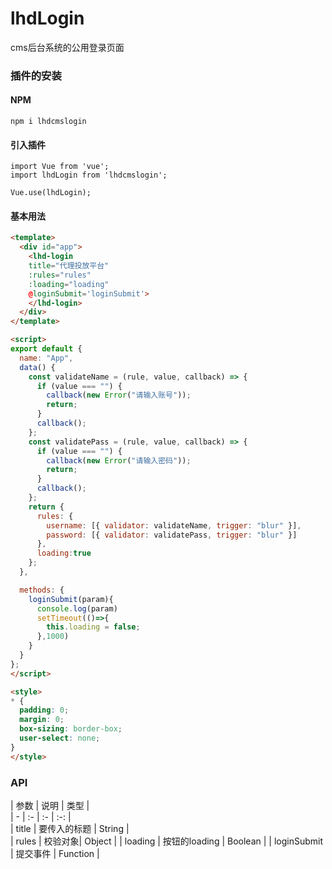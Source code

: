 # lhdLogin
cms后台系统的公用登录页面

### 插件的安装
#### NPM 
```
npm i lhdcmslogin
```
#### 引入插件
```
import Vue from 'vue';
import lhdLogin from 'lhdcmslogin';

Vue.use(lhdLogin);
```

#### 基本用法  
```html
<template>
  <div id="app">
    <lhd-login 
    title="代理投放平台" 
    :rules="rules" 
    :loading="loading" 
    @loginSubmit='loginSubmit'>
    </lhd-login>
  </div>
</template>

<script>
export default {
  name: "App",
  data() {
    const validateName = (rule, value, callback) => {
      if (value === "") {
        callback(new Error("请输入账号"));
        return;
      }
      callback();
    };
    const validatePass = (rule, value, callback) => {
      if (value === "") {
        callback(new Error("请输入密码"));
        return;
      }
      callback();
    };
    return {
      rules: {
        username: [{ validator: validateName, trigger: "blur" }],
        password: [{ validator: validatePass, trigger: "blur" }]
      },
      loading:true
    };
  },

  methods: {
    loginSubmit(param){
      console.log(param)
      setTimeout(()=>{
        this.loading = false;
      },1000)
    }
  }
};
</script>

<style>
* {
  padding: 0;
  margin: 0;
  box-sizing: border-box;
  user-select: none;
}
</style>

```

### API  
| 参数 | 说明 | 类型  |  
| - | :- | :- | :-: |  
| title | 要传入的标题 | String |  
| rules | 校验对象| Object | 
| loading | 按钮的loading | Boolean |
| loginSubmit | 提交事件 | Function |

